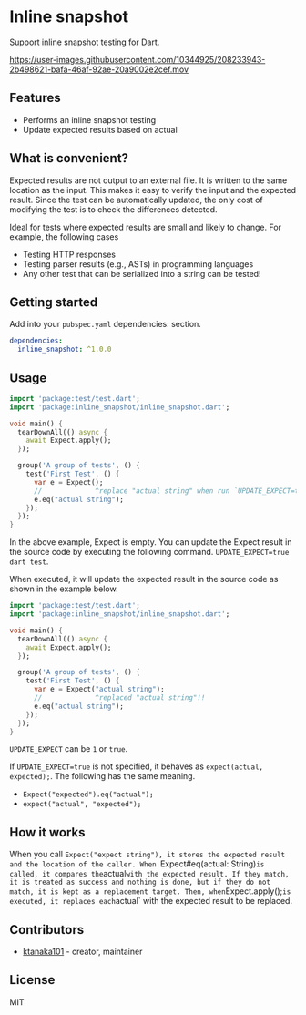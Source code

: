 # Inline snapshot

Support inline snapshot testing for Dart.

https://user-images.githubusercontent.com/10344925/208233943-2b498621-bafa-46af-92ae-20a9002e2cef.mov

## Features

- Performs an inline snapshot testing
- Update expected results based on actual

## What is convenient?

Expected results are not output to an external file.
It is written to the same location as the input.
This makes it easy to verify the input and the expected result.
Since the test can be automatically updated, the only cost of modifying the test is to check the differences detected.

Ideal for tests where expected results are small and likely to change.
For example, the following cases

- Testing HTTP responses
- Testing parser results (e.g., ASTs) in programming languages
- Any other test that can be serialized into a string can be tested!

## Getting started

Add into your `pubspec.yaml` dependencies: section.

```yml
dependencies:
  inline_snapshot: ^1.0.0
```

## Usage

```dart
import 'package:test/test.dart';
import 'package:inline_snapshot/inline_snapshot.dart';

void main() {
  tearDownAll(() async {
    await Expect.apply();
  });

  group('A group of tests', () {
    test('First Test', () {
      var e = Expect();
      //             ^replace "actual string" when run `UPDATE_EXPECT=true dart test`
      e.eq("actual string");
    });
  });
}
```

In the above example, Expect is empty.
You can update the Expect result in the source code by executing the following command.
`UPDATE_EXPECT=true dart test`.

When executed, it will update the expected result in the source code as shown in the example below.

```dart
import 'package:test/test.dart';
import 'package:inline_snapshot/inline_snapshot.dart';

void main() {
  tearDownAll(() async {
    await Expect.apply();
  });

  group('A group of tests', () {
    test('First Test', () {
      var e = Expect("actual string");
      //             ^replaced "actual string"!!
      e.eq("actual string");
    });
  });
}
```

`UPDATE_EXPECT` can be `1` or `true`.

If `UPDATE_EXPECT=true` is not specified, it behaves as `expect(actual, expected);`.
The following has the same meaning.

- `Expect("expected").eq("actual");`
- `expect("actual", "expected");`

## How it works

When you call `Expect("expect string"), it stores the expected result and the location of the caller.
When `Expect#eq(actual: String)`is called, it compares the`actual`with the expected result.
If they match, it is treated as success and nothing is done, but if they do not match, it is kept as a replacement target.
Then, when`Expect.apply();`is executed, it replaces each`actual` with the expected result to be replaced.

## Contributors

- [ktanaka101](https://github.com/ktanaka101) - creator, maintainer

## License

MIT

